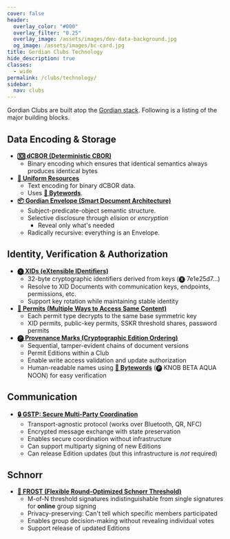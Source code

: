 ```yaml
---
cover: false
header:
  overlay_color: "#000"
  overlay_filter: "0.25"
  overlay_image: /assets/images/dev-data-background.jpg
  og_image: /assets/images/bc-card.jpg
title: Gordian Clubs Technology
hide_description: true
classes:
  - wide
permalink: /clubs/technology/
sidebar:
  nav: clubs
---
```


Gordian Clubs are built atop the [Gordian stack](/). Following is a listing of the major building blocks.

## Data Encoding & Storage

* [**🔟 dCBOR (Deterministic CBOR)**](/dcbor/)
  * Binary encoding which ensures that identical semantics always produces identical bytes
* [**🔗 Uniform Resources**](/ur/)
   * Text encoding for binary dCBOR data.
   * Uses [**💬 Bytewords**](/bytewords/).
* [**📦 Gordian Envelope (Smart Document Architecture)**](/envelope/)
  * Subject-predicate-object semantic structure.
  * Selective disclosure through *elision* or *encryption*
    * Reveal only what's needed
  * Radically recursive: everything is an Envelope.

## Identity, Verification & Authorization

* [**🅧 XIDs (eXtensible IDentifiers)**](/xid/)
  * 32-byte cryptographic identifiers derived from keys (🅧 7e1e25d7...)
  * Resolve to XID Documents with communication keys, endpoints, permissions, etc.
  * Support key rotation while maintaining stable identity
* [**🎫 Permits (Multiple Ways to Access Same Content)**](/envelope/features/#encryption-support)
  * Each permit type decrypts to the same base symmetric key
  * XID permits, public-key permits, SSKR threshold shares, password permits
* [**🅟 Provenance Marks (Cryptographic Edition Ordering)**](/provemark/)
  * Sequential, tamper-evident chains of document versions
  * Permit Editions within a Club
  * Enable write access validation and update authorization
  * Human-readable names using [**💬 Bytewords**](/bytewords/) (🅟 KNOB BETA AQUA NOON) for easy verification

## Communication

* [**🔒 GSTP: Secure Multi-Party Coordination**](/envelope/gstp/)
  * Transport-agnostic protocol (works over Bluetooth, QR, NFC)
  * Encrypted message exchange with state preservation
  * Enables secure coordination without infrastructure
  * Can support multiparty signing of new Editions
  * Can release Edition updates (but this infrastructure is *not* required)

## Schnorr

* [**🤝 FROST (Flexible Round-Optimized Schnorr Threshold)**](/frost/)
  * M-of-N threshold signatures indistinguishable from single signatures for **online** group signing
  * Privacy-preserving: Can't tell which specific members participated
  * Enables group decision-making without revealing individual votes
  * Support release of updated Editions
